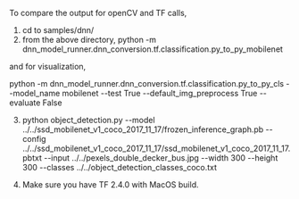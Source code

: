 To compare the output for openCV and TF calls,

1. cd to samples/dnn/
2. from the above directory,
   python -m dnn_model_runner.dnn_conversion.tf.classification.py_to_py_mobilenet

and for visualization,

python -m dnn_model_runner.dnn_conversion.tf.classification.py_to_py_cls --model_name mobilenet --test True --default_img_preprocess True --evaluate False

3. python object_detection.py --model ../../ssd_mobilenet_v1_coco_2017_11_17/frozen_inference_graph.pb --config ../../ssd_mobilenet_v1_coco_2017_11_17/ssd_mobilenet_v1_coco_2017_11_17.pbtxt  --input ../../pexels_double_decker_bus.jpg --width 300 --height 300 --classes ../../object_detection_classes_coco.txt

3. Make sure you have TF 2.4.0 with MacOS build.
